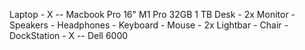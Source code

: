 Laptop - X -- Macbook Pro 16" M1 Pro 32GB 1 TB
Desk - 
2x Monitor -
Speakers - 
Headphones - 
Keyboard - 
Mouse - 
2x Lightbar - 
Chair - 
DockStation - X -- Dell 6000